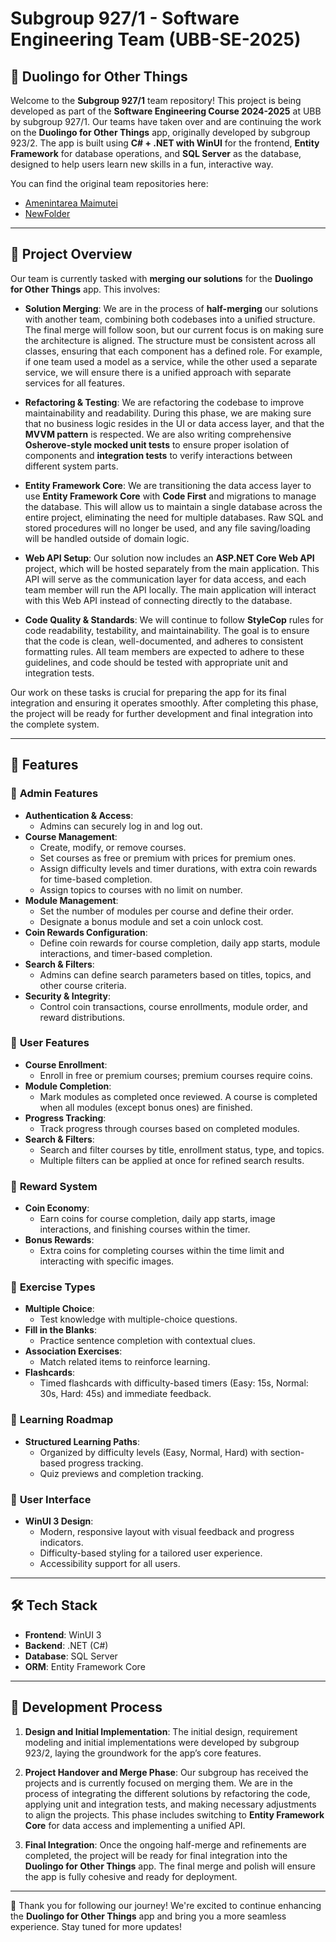 # Subgroup 927/1 - Software Engineering Team (UBB-SE-2025)

## 📱 Duolingo for Other Things

Welcome to the **Subgroup 927/1** team repository! This project is being developed as part of the **Software Engineering Course 2024-2025** at UBB by subgroup 927/1. Our teams have taken over and are continuing the work on the **Duolingo for Other Things** app, originally developed by subgroup 923/2. The app is built using **C# + .NET with WinUI** for the frontend, **Entity Framework** for database operations, and **SQL Server** as the database, designed to help users learn new skills in a fun, interactive way.

You can find the original team repositories here:
- [Amenintarea Maimutei](https://github.com/dosqas/UBB-SE-2025-AmenintareaMaimutei-NewBase)
- [NewFolder](https://github.com/vodaioan03/UBB-SE-2025-League-Right)

---

## 📌 Project Overview  

Our team is currently tasked with **merging our solutions** for the **Duolingo for Other Things** app. This involves:

- **Solution Merging**: We are in the process of **half-merging** our solutions with another team, combining both codebases into a unified structure. The final merge will follow soon, but our current focus is on making sure the architecture is aligned. The structure must be consistent across all classes, ensuring that each component has a defined role. For example, if one team used a model as a service, while the other used a separate service, we will ensure there is a unified approach with separate services for all features.

- **Refactoring & Testing**: We are refactoring the codebase to improve maintainability and readability. During this phase, we are making sure that no business logic resides in the UI or data access layer, and that the **MVVM pattern** is respected. We are also writing comprehensive **Osherove-style mocked unit tests** to ensure proper isolation of components and **integration tests** to verify interactions between different system parts.

- **Entity Framework Core**: We are transitioning the data access layer to use **Entity Framework Core** with **Code First** and migrations to manage the database. This will allow us to maintain a single database across the entire project, eliminating the need for multiple databases. Raw SQL and stored procedures will no longer be used, and any file saving/loading will be handled outside of domain logic.

- **Web API Setup**: Our solution now includes an **ASP.NET Core Web API** project, which will be hosted separately from the main application. This API will serve as the communication layer for data access, and each team member will run the API locally. The main application will interact with this Web API instead of connecting directly to the database.

- **Code Quality & Standards**: We will continue to follow **StyleCop** rules for code readability, testability, and maintainability. The goal is to ensure that the code is clean, well-documented, and adheres to consistent formatting rules. All team members are expected to adhere to these guidelines, and code should be tested with appropriate unit and integration tests.

Our work on these tasks is crucial for preparing the app for its final integration and ensuring it operates smoothly. After completing this phase, the project will be ready for further development and final integration into the complete system.

---

## 🚀 Features

### 🔹 **Admin Features**  
- **Authentication & Access**:  
  - Admins can securely log in and log out.  
- **Course Management**:  
  - Create, modify, or remove courses.  
  - Set courses as free or premium with prices for premium ones.  
  - Assign difficulty levels and timer durations, with extra coin rewards for time-based completion.  
  - Assign topics to courses with no limit on number.  
- **Module Management**:  
  - Set the number of modules per course and define their order.  
  - Designate a bonus module and set a coin unlock cost.  
- **Coin Rewards Configuration**:  
  - Define coin rewards for course completion, daily app starts, module interactions, and timer-based completion.  
- **Search & Filters**:  
  - Admins can define search parameters based on titles, topics, and other course criteria.  
- **Security & Integrity**:  
  - Control coin transactions, course enrollments, module order, and reward distributions.  

### 🔹 **User Features**  
- **Course Enrollment**:  
  - Enroll in free or premium courses; premium courses require coins.  
- **Module Completion**:  
  - Mark modules as completed once reviewed. A course is completed when all modules (except bonus ones) are finished.  
- **Progress Tracking**:  
  - Track progress through courses based on completed modules.  
- **Search & Filters**:  
  - Search and filter courses by title, enrollment status, type, and topics.  
  - Multiple filters can be applied at once for refined search results.  

### 🔹 **Reward System**  
- **Coin Economy**:  
  - Earn coins for course completion, daily app starts, image interactions, and finishing courses within the timer.  
- **Bonus Rewards**:  
  - Extra coins for completing courses within the time limit and interacting with specific images.  

### 🔹 **Exercise Types**  
- **Multiple Choice**:  
  - Test knowledge with multiple-choice questions.  
- **Fill in the Blanks**:  
  - Practice sentence completion with contextual clues.  
- **Association Exercises**:  
  - Match related items to reinforce learning.  
- **Flashcards**:  
  - Timed flashcards with difficulty-based timers (Easy: 15s, Normal: 30s, Hard: 45s) and immediate feedback.  

### 🔹 **Learning Roadmap**  
- **Structured Learning Paths**:  
  - Organized by difficulty levels (Easy, Normal, Hard) with section-based progress tracking.  
  - Quiz previews and completion tracking.  

### 🔹 **User Interface**  
- **WinUI 3 Design**:  
  - Modern, responsive layout with visual feedback and progress indicators.  
  - Difficulty-based styling for a tailored user experience.  
  - Accessibility support for all users.

---

## 🛠️ Tech Stack  
- **Frontend**: WinUI 3  
- **Backend**: .NET (C#)  
- **Database**: SQL Server  
- **ORM**: Entity Framework Core  

---

## 📅 Development Process  

1. **Design and Initial Implementation**: The initial design, requirement modeling and initial implementations were developed by subgroup 923/2, laying the groundwork for the app’s core features.

2. **Project Handover and Merge Phase**: Our subgroup has received the projects and is currently focused on merging them. We are in the process of integrating the different solutions by refactoring the code, applying unit and integration tests, and making necessary adjustments to align the projects. This phase includes switching to **Entity Framework Core** for data access and implementing a unified API. 

3. **Final Integration**: Once the ongoing half-merge and refinements are completed, the project will be ready for final integration into the **Duolingo for Other Things** app. The final merge and polish will ensure the app is fully cohesive and ready for deployment.

---

🎯 Thank you for following our journey! We're excited to continue enhancing the **Duolingo for Other Things** app and bring you a more seamless experience. Stay tuned for more updates!
